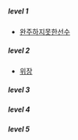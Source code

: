 ##### level 1
- [완주하지못한선수](./Programmers/완주하지못한선수.md)

##### level 2
- [위장](./Programmers/위장.md)
##### level 3

##### level 4

##### level 5